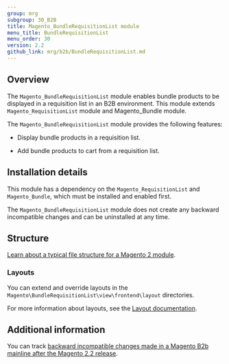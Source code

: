```yaml
---
group: mrg
subgroup: 30_B2B
title: Magento_BundleRequisitionList module
menu_title: BundleRequisitionList
menu_order: 30
version: 2.2
github_link: mrg/b2b/BundleRequisitionList.md
---
```


## Overview

The `Magento_BundleRequisitionList` module enables bundle products to be displayed in a requisition list in an B2B environment. This module extends `Magento_RequisitionList` module and Magento_Bundle module.

The `Magento_BundleRequisitionList` module provides the following features:

* Display bundle products in a requisition list.

* Add bundle products to cart from a requisition list.

## Installation details

This module has a dependency on the `Magento_RequisitionList` and `Magento_Bundle`, which must be installed and enabled first.

The `Magento_BundleRequisitionList` module does not create any backward incompatible changes and can be uninstalled at any time.

## Structure

[Learn about a typical file structure for a Magento 2 module]({{page.baseurl}}/extension-dev-guide/build/module-file-structure.html).

### Layouts

You can extend and override layouts in the `Magento\BundleRequisitionList\view\frontend\layout` directories.

For more information about layouts, see the [Layout documentation]({{page.baseurl}}/frontend-dev-guide/layouts/layout-overview.html).

## Additional information

You can track [backward incompatible changes made in a Magento B2b mainline after the Magento 2.2 release]({{page.baseurl}}/release-notes/changes/b2b_changes.html).
